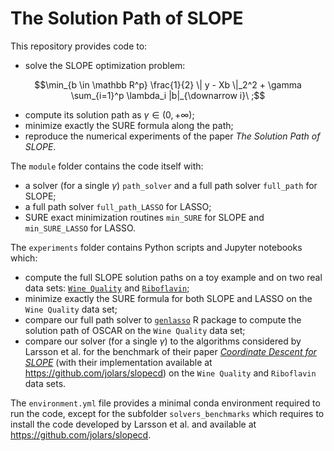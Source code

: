 # The Solution Path of SLOPE

This repository provides code to:

- solve the SLOPE optimization problem:

```math
\min_{b \in \mathbb R^p} \frac{1}{2} \| y - Xb \|_2^2 + \gamma \sum_{i=1}^p \lambda_i |b|_{\downarrow i}\ ;
```

- compute its solution path as $\gamma \in (0, +\infty)$;
- minimize exactly the SURE formula along the path;
- reproduce the numerical experiments of the paper *The Solution Path of SLOPE*.

The `module` folder contains the code itself with:

- a solver (for a single $\gamma$) `path_solver` and a full path solver `full_path` for SLOPE;
- a full path solver `full_path_LASSO` for LASSO;
- SURE exact minimization routines `min_SURE` for SLOPE and `min_SURE_LASSO` for LASSO.

The `experiments` folder contains Python scripts and Jupyter notebooks which:

- compute the full SLOPE solution paths on a toy example and on two real data sets: [`Wine Quality`](http://archive.ics.uci.edu/dataset/186/wine+quality) and [`Riboflavin`](https://www.annualreviews.org/doi/suppl/10.1146/annurev-statistics-022513-115545);
- minimize exactly the SURE formula for both SLOPE and LASSO on the `Wine Quality` data set;
- compare our full path solver to [`genlasso`](https://cran.r-project.org/web/packages/genlasso/index.html) R package to compute the solution path of OSCAR on the `Wine Quality` data set;
- compare our solver (for a single $\gamma$) to the algorithms considered by Larsson et al. for the benchmark of their paper [*Coordinate Descent for SLOPE*](https://proceedings.mlr.press/v206/larsson23a.html) (with their implementation available at <https://github.com/jolars/slopecd>) on the `Wine Quality` and `Riboflavin` data sets.

The `environment.yml` file provides a minimal conda environment required to run the code, except for the subfolder `solvers_benchmarks` which requires to install the code developed by Larsson et al. and available at <https://github.com/jolars/slopecd>.
